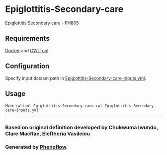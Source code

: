 # Epiglottitis-Secondary-care

Epiglottitis Secondary care - PH805

## Requirements

[Docker](https://docs.docker.com/install/) and [CWLTool](https://github.com/common-workflow-language/cwltool#install)

## Configuration

Specify input dataset path in [Epiglottitis-Secondary-care-inputs.yml](Epiglottitis-Secondary-care-inputs.yml).

## Usage

Run: `cwltool Epiglottitis-Secondary-care.cwl Epiglottitis-Secondary-care-inputs.yml`

***

### Based on original definition developed by Chukwuma Iwundu, Clare MacRae, Eleftheria Vasileiou
### Generated by [Phenoflow](https://kclhi.org/phenoflow).
